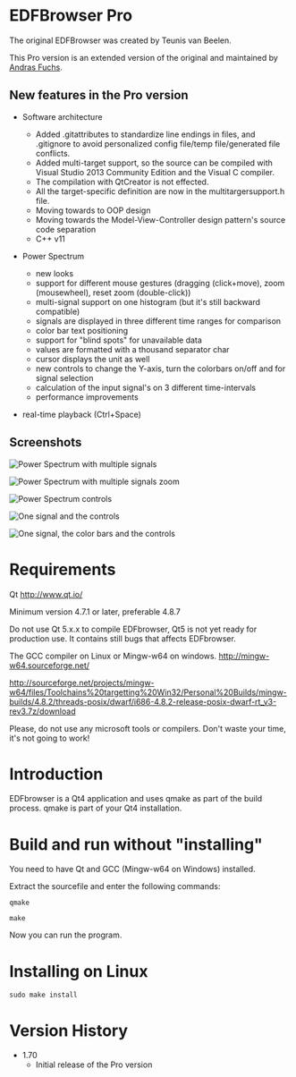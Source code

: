 EDFBrowser Pro
==============

The original EDFBrowser was created by Teunis van Beelen.

This Pro version is an extended version of the original and maintained by [Andras Fuchs](linkedin.com/in/andrasfuchs).

New features in the Pro version
-----------

* Software architecture
  * Added .gitattributes to standardize line endings in files, and .gitignore to avoid personalized config file/temp file/generated file conflicts.
  * Added multi-target support, so the source can be compiled with Visual Studio 2013 Community Edition and the Visual C compiler.
  * The compilation with QtCreator is not effected.
  * All the target-specific definition are now in the multitargersupport.h file.
  * Moving towards to OOP design
  * Moving towards the Model-View-Controller design pattern's source code separation
  * C++ v11

* Power Spectrum
  * new looks
  * support for different mouse gestures (dragging (click+move), zoom (mousewheel), reset zoom (double-click))
  * multi-signal support on one histogram (but it's still backward compatible)
  * signals are displayed in three different time ranges for comparison
  * color bar text positioning
  * support for "blind spots" for unavailable data
  * values are formatted with a thousand separator char
  * cursor displays the unit as well
  * new controls to change the Y-axis, turn the colorbars on/off and for signal selection
  * calculation of the input signal's on 3 different time-intervals
  * performance improvements

* real-time playback (Ctrl+Space)

Screenshots
----------------

![Power Spectrum with multiple signals](https://cloud.githubusercontent.com/assets/910321/11691278/9c44339e-9e9a-11e5-8c9a-213c7ca832c1.png)

![Power Spectrum with multiple signals zoom](https://cloud.githubusercontent.com/assets/910321/11691682/68e58172-9e9c-11e5-95f6-eeeeb3ab4b79.png)

![Power Spectrum controls](https://cloud.githubusercontent.com/assets/910321/11691693/737814d8-9e9c-11e5-9606-afb2d9506cc3.png)

![One signal and the controls](https://cloud.githubusercontent.com/assets/910321/11691377/f5abc636-9e9a-11e5-8aff-a832d7025666.png)

![One signal, the color bars and the controls](https://cloud.githubusercontent.com/assets/910321/11691382/ffa71df2-9e9a-11e5-8b71-301520db2ee5.png)




Requirements
============
Qt  http://www.qt.io/

Minimum version 4.7.1 or later, preferable 4.8.7

Do not use Qt 5.x.x to compile EDFbrowser, Qt5 is not yet ready for production use. It contains still bugs that affects EDFbrowser.


The GCC compiler on Linux or Mingw-w64 on windows. <http://mingw-w64.sourceforge.net/>

http://sourceforge.net/projects/mingw-w64/files/Toolchains%20targetting%20Win32/Personal%20Builds/mingw-builds/4.8.2/threads-posix/dwarf/i686-4.8.2-release-posix-dwarf-rt_v3-rev3.7z/download

Please, do not use any microsoft tools or compilers. Don't waste your time, it's not going to work!



Introduction
============

EDFbrowser is a Qt4 application and uses qmake as part of the build process.  qmake is part of your Qt4 installation.



Build and run without "installing"
==================================

You need to have Qt and GCC (Mingw-w64 on Windows) installed.

Extract the sourcefile and enter the following commands:

```
qmake

make
```

Now you can run the program.



Installing on Linux
==========

```
sudo make install
```



Version History
===============
* 1.70
  * Initial release of the Pro version
